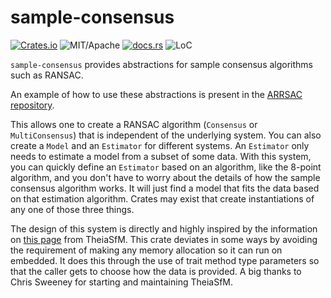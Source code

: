 # sample-consensus

[![Crates.io][ci]][cl] ![MIT/Apache][li] [![docs.rs][di]][dl] ![LoC][lo]

[ci]: https://img.shields.io/crates/v/sample-consensus.svg
[cl]: https://crates.io/crates/sample-consensus/

[li]: https://img.shields.io/crates/l/specs.svg?maxAge=2592000

[di]: https://docs.rs/sample-consensus/badge.svg
[dl]: https://docs.rs/sample-consensus/

[lo]: https://tokei.rs/b1/github/rust-cv/sample-consensus?category=code

`sample-consensus` provides abstractions for sample consensus algorithms such as RANSAC.

An example of how to use these abstractions is present in the [ARRSAC repository](https://github.com/rust-cv/arrsac).

This allows one to create a RANSAC algorithm (`Consensus` or `MultiConsensus`) that is independent of the underlying system.
You can also create a `Model` and an `Estimator` for different systems. An `Estimator` only needs to estimate a model
from a subset of some data. With this system, you can quickly define an `Estimator` based on an algorithm, like
the 8-point algorithm, and you don't have to worry about the details of how the sample consensus algorithm works. It will
just find a model that fits the data based on that estimation algorithm. Crates may exist that create instantiations
of any one of those three things.

The design of this system is directly and highly inspired by the information on [this page](http://theia-sfm.org/ransac.html)
from TheiaSfM. This crate deviates in some ways by avoiding the requirement of making any memory allocation so it can run on embedded.
It does this through the use of trait method type parameters so that the caller gets to choose how the data is provided.
A big thanks to Chris Sweeney for starting and maintaining TheiaSfM.
